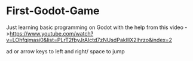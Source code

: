 # First-Godot-Game
Just learning basic programming on Godot with the help from this video ->https://www.youtube.com/watch?v=LOhfqjmasi0&list=PLrT2fbyJrAIctd7zNUsdPakIllX2lhrzo&index=2

ad or arrow keys to left and right/ space to jump
